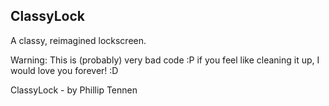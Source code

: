 ClassyLock
----------

A classy, reimagined lockscreen.

Warning: This is (probably) very bad code :P if you feel like cleaning it up, I would love you forever! :D

ClassyLock - by Phillip Tennen
